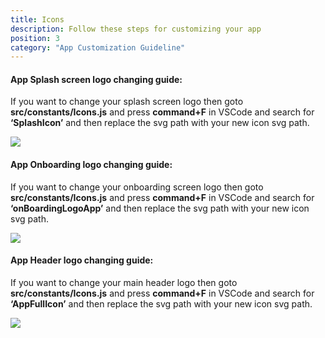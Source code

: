 ```yaml
---
title: Icons
description: Follow these steps for customizing your app
position: 3
category: "App Customization Guideline"
---
```


#### App Splash screen logo changing guide:

If you want to change your splash screen logo then goto **src/constants/Icons.js** and press **command+F** in VSCode and search for **‘SplashIcon’** and then replace the svg path with your new icon svg path.

![](/docs/onest-mobile/svg/icon1.png)

#### App Onboarding logo changing guide:

If you want to change your onboarding screen logo then goto **src/constants/Icons.js** and press **command+F** in VSCode and search for **‘onBoardingLogoApp’** and then replace the svg path with your new icon svg path.

![](/docs/onest-mobile/svg/icon2.png)

#### App Header logo changing guide:

If you want to change your main header logo then goto **src/constants/Icons.js** and press **command+F** in VSCode and search for **‘AppFullIcon’** and then replace the svg path with your new icon svg path.

![](/docs/onest-mobile/svg/icon3.png)
